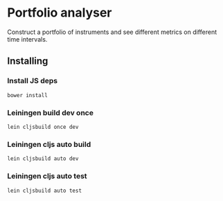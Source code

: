 # Portfolio analyser

Construct a portfolio of instruments and see different metrics on different time intervals.

## Installing

### Install JS deps

```bower install```

### Leiningen build dev once
```lein cljsbuild once dev```

### Leiningen cljs auto build

```lein cljsbuild auto dev```

### Leiningen cljs auto test

```lein cljsbuild auto test```
